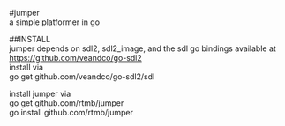 #jumper  
a simple platformer in go  
  
##INSTALL   
jumper depends on sdl2, sdl2_image, and the sdl go bindings available at  
https://github.com/veandco/go-sdl2  
install via  
go get github.com/veandco/go-sdl2/sdl  
  
install jumper via  
go get github.com/rtmb/jumper  
go install github.com/rtmb/jumper  

